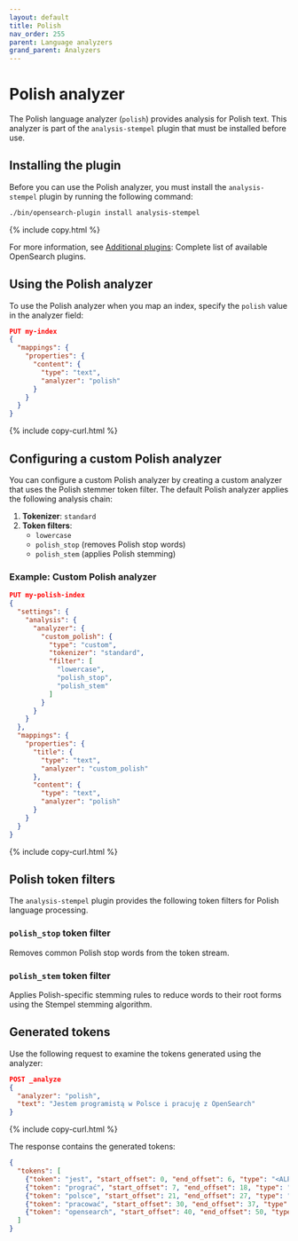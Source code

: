 ```yaml
---
layout: default
title: Polish
nav_order: 255
parent: Language analyzers
grand_parent: Analyzers
---
```


# Polish analyzer

The Polish language analyzer (`polish`) provides analysis for Polish text. This analyzer is part of the `analysis-stempel` plugin that must be installed before use.

## Installing the plugin

Before you can use the Polish analyzer, you must install the `analysis-stempel` plugin by running the following command:

```bash
./bin/opensearch-plugin install analysis-stempel
```
{% include copy.html %}

For more information, see [Additional plugins]({{site.url}}{{site.baseurl}}/install-and-configure/additional-plugins/): Complete list of available OpenSearch plugins.

## Using the Polish analyzer

To use the Polish analyzer when you map an index, specify the `polish` value in the analyzer field:

```json
PUT my-index
{
  "mappings": {
    "properties": {
      "content": {
        "type": "text",
        "analyzer": "polish"
      }
    }
  }
}
```
{% include copy-curl.html %}

## Configuring a custom Polish analyzer

You can configure a custom Polish analyzer by creating a custom analyzer that uses the Polish stemmer token filter. The default Polish analyzer applies the following analysis chain:

1. **Tokenizer**: `standard`
2. **Token filters**:
   - `lowercase`
   - `polish_stop` (removes Polish stop words)
   - `polish_stem` (applies Polish stemming)

### Example: Custom Polish analyzer

```json
PUT my-polish-index
{
  "settings": {
    "analysis": {
      "analyzer": {
        "custom_polish": {
          "type": "custom",
          "tokenizer": "standard",
          "filter": [
            "lowercase",
            "polish_stop",
            "polish_stem"
          ]
        }
      }
    }
  },
  "mappings": {
    "properties": {
      "title": {
        "type": "text",
        "analyzer": "custom_polish"
      },
      "content": {
        "type": "text",
        "analyzer": "polish"
      }
    }
  }
}
```
{% include copy-curl.html %}

## Polish token filters

The `analysis-stempel` plugin provides the following token filters for Polish language processing.

### `polish_stop` token filter

Removes common Polish stop words from the token stream.

### `polish_stem` token filter

Applies Polish-specific stemming rules to reduce words to their root forms using the Stempel stemming algorithm.

## Generated tokens

Use the following request to examine the tokens generated using the analyzer:

```json
POST _analyze
{
  "analyzer": "polish",
  "text": "Jestem programistą w Polsce i pracuję z OpenSearch"
}
```
{% include copy-curl.html %}

The response contains the generated tokens:

```json
{
  "tokens": [
    {"token": "jest", "start_offset": 0, "end_offset": 6, "type": "<ALPHANUM>", "position": 0},
    {"token": "prograć", "start_offset": 7, "end_offset": 18, "type": "<ALPHANUM>", "position": 1},
    {"token": "polsce", "start_offset": 21, "end_offset": 27, "type": "<ALPHANUM>", "position": 3},
    {"token": "pracować", "start_offset": 30, "end_offset": 37, "type": "<ALPHANUM>", "position": 5},
    {"token": "opensearch", "start_offset": 40, "end_offset": 50, "type": "<ALPHANUM>", "position": 7}
  ]
}
```